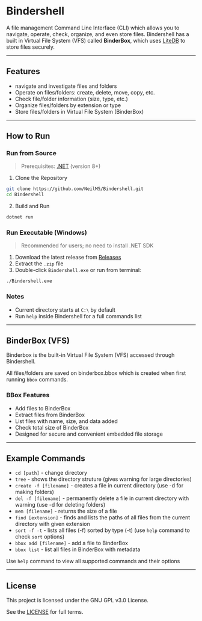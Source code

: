 # Bindershell
A file management Command Line Interface (CLI) which allows you to navigate, operate, check, organize, and even store files.
Bindershell has a built in Virtual File System (VFS) called **BinderBox**, which uses [LiteDB](https://www.litedb.org/) to store files securely.

---

## Features
- navigate and investigate files and folders
- Operate on files/folders: create, delete, move, copy, etc.
- Check file/folder information (size, type, etc.)
- Organize files/folders by extension or type
- Store files/folders in Virtual File System (BinderBox)

---

## How to Run
### Run from Source
> Prerequisites: [.NET](https://dotnet.microsoft.com/download) (version 8+)
1. Clone the Repository
```bash
git clone https://github.com/NeilM5/Bindershell.git
cd Bindershell
```
2. Build and Run
```bash
dotnet run
```
### Run Executable (Windows)
> Recommended for users; no need to install .NET SDK
1. Download the latest release from [Releases](https://github.com/NeilM5/Bindershell/releases)
2. Extract the `.zip` file
3. Double-click `Bindershell.exe` or run from terminal:
```bash
./Bindershell.exe
```

### Notes
- Current directory starts at `C:\` by default
- Run `help` inside Bindershell for a full commands list

---

## BinderBox (VFS)
Binderbox is the built-in Virtual File System (VFS) accessed through Bindershell.

All files/folders are saved on binderbox.bbox which is created when first running `bbox` commands.

### BBox Features
- Add files to BinderBox
- Extract files from BinderBox
- List files with name, size, and data added
- Check total size of BinderBox
- Designed for secure and convenient embedded file storage

---

## Example Commands
- `cd [path]` - change directory
- `tree` - shows the directory struture (gives warning for large directories)
- `create -f [filename]` - creates a file in current directory (use -d for making folders)
- `del -f [filename]` - permanently delete a file in current directory with warning (use -d for deleting folders)
- `mem [filename]` - returns the size of a file
- `find [extension]` - finds and lists the paths of all files from the current directory with given extension
- `sort -f -t` - lists all files (-f) sorted by type (-t) (use `help` command to check `sort` options)
- `bbox add [filename]` - add a file to BinderBox
- `bbox list` - list all files in BinderBox with metadata

Use `help` command to view all supported commands and their options

---

## License
This project is licensed under the GNU GPL v3.0 License.

See the [LICENSE](https://github.com/NeilM5/Bindershell?tab=MIT-1-ov-file#) for full terms.


